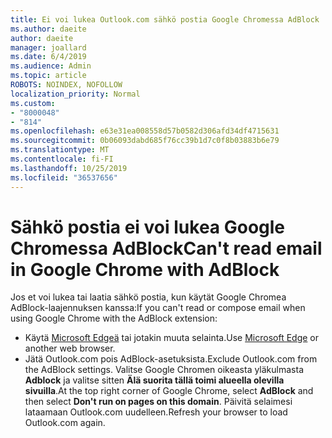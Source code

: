 ```yaml
---
title: Ei voi lukea Outlook.com sähkö postia Google Chromessa AdBlock
ms.author: daeite
author: daeite
manager: joallard
ms.date: 6/4/2019
ms.audience: Admin
ms.topic: article
ROBOTS: NOINDEX, NOFOLLOW
localization_priority: Normal
ms.custom:
- "8000048"
- "814"
ms.openlocfilehash: e63e31ea008558d57b0582d306afd34df4715631
ms.sourcegitcommit: 0b06093dabd685f76cc39b1d7c0f8b03883b6e79
ms.translationtype: MT
ms.contentlocale: fi-FI
ms.lasthandoff: 10/25/2019
ms.locfileid: "36537656"
---
```

# <a name="cant-read-email-in-google-chrome-with-adblock"></a><span data-ttu-id="4a46a-102">Sähkö postia ei voi lukea Google Chromessa AdBlock</span><span class="sxs-lookup"><span data-stu-id="4a46a-102">Can't read email in Google Chrome with AdBlock</span></span>

<span data-ttu-id="4a46a-103">Jos et voi lukea tai laatia sähkö postia, kun käytät Google Chromea AdBlock-laajennuksen kanssa:</span><span class="sxs-lookup"><span data-stu-id="4a46a-103">If you can't read or compose email when using Google Chrome with the AdBlock extension:</span></span>

- <span data-ttu-id="4a46a-104">Käytä [Microsoft Edgeä](https://go.microsoft.com/fwlink/p/?linkid=2001503&amp;clcid=0x409) tai jotakin muuta selainta.</span><span class="sxs-lookup"><span data-stu-id="4a46a-104">Use [Microsoft Edge](https://go.microsoft.com/fwlink/p/?linkid=2001503&amp;clcid=0x409) or another web browser.</span></span>
- <span data-ttu-id="4a46a-105">Jätä Outlook.com pois AdBlock-asetuksista.</span><span class="sxs-lookup"><span data-stu-id="4a46a-105">Exclude Outlook.com from the AdBlock settings.</span></span> <span data-ttu-id="4a46a-106">Valitse Google Chromen oikeasta yläkulmasta **Adblock** ja valitse sitten **Älä suorita tällä toimi alueella olevilla sivuilla**.</span><span class="sxs-lookup"><span data-stu-id="4a46a-106">At the top right corner of Google Chrome, select **AdBlock** and then select **Don't run on pages on this domain**.</span></span> <span data-ttu-id="4a46a-107">Päivitä selaimesi lataamaan Outlook.com uudelleen.</span><span class="sxs-lookup"><span data-stu-id="4a46a-107">Refresh your browser to load Outlook.com again.</span></span>